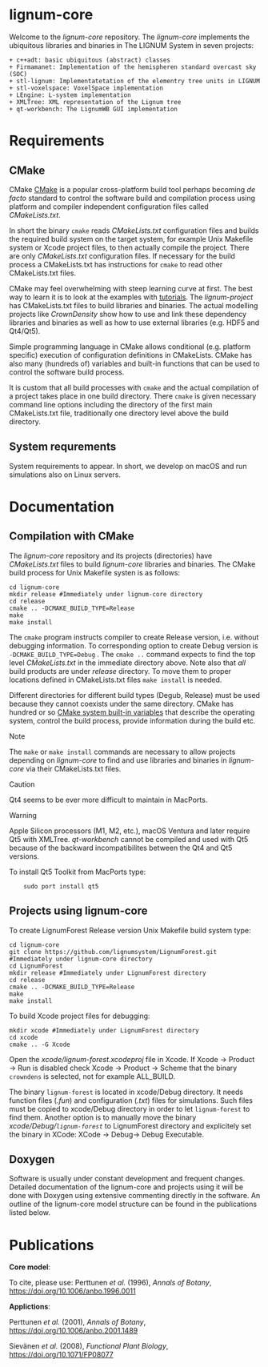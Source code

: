 # lignum-core

Welcome to the *lignum-core* repository. The *lignum-core* implements the ubiquitous libraries and binaries 
in The LIGNUM System in seven projects:

	+ c++adt: basic ubiquitous (abstract) classes
	+ Firmamanet: Implementation of the hemispheren standard overcast sky (SOC) 
	+ stl-lignum: Implementatetation of the elementry tree units in LIGNUM
	+ stl-voxelspace: VoxelSpace implementation
	+ LEngine: L-system implementation
	+ XMLTree: XML representation of the Lignum tree
	+ qt-workbench: The LignumWB GUI implementation

# Requirements

## CMake

CMake  [CMake](https://cmake.org) is a popular cross-platform build tool perhaps
becoming *de facto* standard  to control the software  build and compilation process 
using platform and compiler independent configuration files called *CMakeLists.txt*. 

In short the binary `cmake` reads *CMakeLists.txt* configuration files and builds 
the required build system on the target system, for example Unix Makefile system 
or Xcode project files, to then actually compile the project. There are only 
*CMakeLists.txt* configuration files. If necessary for the build process a CMakeLists.txt 
has instructions for `cmake` to read other CMakeLists.txt files.

CMake may feel overwhelming with steep learning curve at first. The best way to 
learn it is to look at the examples with [tutorials](https://cmake.org/getting-started/).
The *lignum-project* has CMakeLists.txt files to build libraries and binaries. 
The actual modelling projects like *CrownDensity* show how to use and link these dependency 
libraries and binaries as well as how to use external libraries (e.g. HDF5 and Qt4/Qt5). 

Simple programming language in CMake allows conditional (e.g. platform
specific) execution of configuration definitions in  CMakeLists. CMake has also many 
(hundreds of) variables and built-in functions that can be used to control the software build process.

It is custom that all build processes with `cmake` and the actual compilation of a project
takes place in one build directory. There `cmake` is given necessary command line options including 
the directory of the first main CMakeLists.txt file, traditionally one directory level above 
the build directory.

## System requrements
System requirements to appear. In short, we develop on macOS and run simulations also on Linux servers.

# Documentation

## Compilation with CMake

The *lignum-core* repository  and its projects (directories) have *CMakeLists.txt* files to build 
*lignum-core* libraries and binaries.  The CMake build process for Unix Makefile systen is as follows:

	cd lignum-core
	mkdir release #Immediately under lignum-core directory
	cd release
	cmake .. -DCMAKE_BUILD_TYPE=Release
	make
	make install
	      
The  `cmake`  program  instructs  compiler to  create  Release  version,
i.e. without debugging information. To corresponding option to create 
Debug version is `-DCMAKE_BUILD_TYPE=Debug` . The `cmake ..` command expects to
find the top level *CMakeLists.txt*  in the immediate directory above.
Note also that *all* build  products are under *release* directory. To
move them  to proper locations  defined in CMakeLists.txt  files `make
install` is needed.

Different directories for different build types (Degub, Release) must be used because they cannot 
coexists under the same directory. CMake has hundred or so
[CMake system built-in variables](https://cmake.org/cmake/help/latest/manual/cmake-variables.7.html) 
that describe the operating system,  control the build process, provide information during the build etc.

>[!NOTE]
>The `make` or `make install` commands are necessary to allow projects depending on *lignum-core* to 
>find and use libraries and binaries in *lignum-core* via their CMakeLists.txt files.

>[!CAUTION]
>Qt4 seems to be ever more difficult to maintain in MacPorts. 

>[!WARNING]
>Apple Silicon processors (M1, M2, etc.), macOS Ventura and later require Qt5  with XMLTree. *qt-workbench* cannot be compiled 
>and used with Qt5 because of the backward incompatibilites between the Qt4 and Qt5 versions. 

To install Qt5 Toolkit from MacPorts type:

	    sudo port install qt5

## Projects using lignum-core

To create LignumForest Release version Unix Makefile build system type:

	cd lignum-core
	git clone https://github.com/lignumsystem/LignumForest.git #Immediately under lignum-core directory
	cd LignumForest
	mkdir release #Immediately under LignumForest directory
	cd release
	cmake .. -DCMAKE_BUILD_TYPE=Release
	make
	make install 

To build Xcode project files for debugging:

	mkdir xcode #Immediately under LignumForest directory
	cd xcode
	cmake .. -G Xcode

Open the *xcode/lignum-forest.xcodeproj* file in Xcode. If  Xcode &#8594; Product &#8594; Run is disabled 
check Xcode &#8594; Product  &#8594; Scheme that the binary `crowndens` is selected, not for example ALL_BUILD. 

The  binary `lignum-forest`  is located  in xcode/Debug  directory. It
needs  function files  (*.fun*) and  configuration (*.txt*)  files for
simulations. Such  files must  be copied  to xcode/Debug  directory in
order  to let  `lignum-forest` to  find  them.  Another  option is  to
manually move the  binary *xcode/Debug/`lignum-forest`* to LignumForest
directory  and explicitely  set  the binary  in  XCode: XCode  &#8594;
Debug&#8594; Debug  Executable. 

## Doxygen
Software is usually under constant development and frequent changes. Detailed documentation of the lignum-core 
and projects using it will be done with Doxygen using extensive commenting directly in the software.
An outline of the lignum-core model structure can be found in the publications listed below.

# Publications 

**Core model**:

To cite, please use: Perttunen *et al.* (1996), *Annals of Botany*, https://doi.org/10.1006/anbo.1996.0011

**Applictions**:

Perttunen *et al.* (2001), *Annals of Botany*, https://doi.org/10.1006/anbo.2001.1489

Sievänen *et al.* (2008), *Functional Plant Biology*, https://doi.org/10.1071/FP08077








